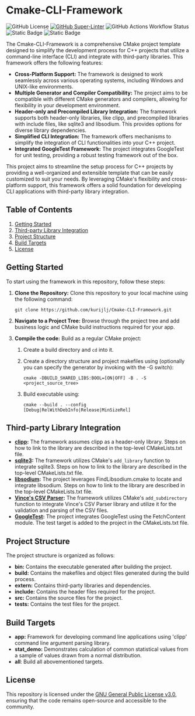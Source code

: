 # Cmake-CLI-Framework

![GitHub License](https://img.shields.io/github/license/kurijlj/Cmake-CLI-Framework)
[![GitHub Super-Linter](https://github.com/kurijlj/Cmake-CLI-Framework/actions/workflows/code-syntax-style-check.yml/badge.svg)](https://github.com/marketplace/actions/super-linter)
![GitHub Actions Workflow Status](https://img.shields.io/github/actions/workflow/status/kurijlj/Cmake-CLI-Framework/cmake-multi-platform.yml?branch=main&event=push&style=flat&logo=cmake&label=CMake%20build&labelColor=%23064F8C)
![Static Badge](https://img.shields.io/badge/-v17-%23ffffff?style=flat&logo=cplusplus&labelColor=%2300599C)
![Static Badge](https://img.shields.io/badge/-3.14-%23ffffff?style=flat&logo=cmake&labelColor=%23064F8C)

The Cmake-CLI-Framework is a comprehensive CMake project template designed to
simplify the development process for C++ projects that utilize a command-line
interface (CLI) and integrate with third-party libraries. This framework offers
the following features:

- **Cross-Platform Support:** The framework is designed to work seamlessly
across various operating systems, including Windows and UNIX-like environments.
- **Multiple Generator and Compiler Compatibility:** The project aims to be
compatible with different CMake generators and compilers, allowing for
flexibility in your development environment.
- **Header-only and Precompiled Library Integration:** The framework supports
both header-only libraries, like clipp, and precompiled libraries with include
files, like sqlite3 and libsodium. This provides options for diverse library
dependencies.
- **Simplified CLI Integration:** The framework offers mechanisms to simplify
the integration of CLI functionalities into your C++ project.
- **Integrated GoogleTest Framework:** The project integrates GoogleTest for
unit testing, providing a robust testing framework out of the box.

This project aims to streamline the setup process for C++ projects by providing
a well-organized and extensible template that can be easily customized to suit
your needs. By leveraging CMake's flexibility and cross-platform support, this
framework offers a solid foundation for developing CLI applications with
third-party library integration.

## Table of Contents

1. [Getting Started](#getting-started)
2. [Third-party Library Integration](#third-party-library-integration)
3. [Project Structure](#project-structure)
4. [Build Targets](#build-targets)
5. [License](#license)

## Getting Started

To start using the framework in this repository, follow these steps:

1. **Clone the Repository:** Clone this repository to your local machine using
the following command:

    ``` shell
    git clone https://github.com/kurijlj/Cmake-CLI-Framework.git
    ```

2. **Navigate to a Project Tree:** Browse through the project tree and add
business logic and CMake build instructions required for your app.

3. **Compile the code:** Build as a regular CMake project:

   1. Create a build directory and `cd` into it.
   2. Create a directory structure and project makefiles using (optionally you
   can specify the generator by invoking with the -G switch):

       ``` shell
       cmake -DBUILD_SHARED_LIBS:BOOL=[ON|OFF] -B . -S <project_source_tree>
       ```

   3. Build executable using:

       ```shell
       cmake --build . --config [Debug|RelWithDebInfo|Release|MinSizeRel]
       ```

## Third-party Library Integration

- **[clipp](https://github.com/muellan/clipp):** The framework assumes clipp as
  a header-only library. Steps on how to link to the library are described in
  the top-level CMakeLists.txt file.
- **[sqlite3](https://www.sqlite.org/c3ref/intro.html):** The framework utilizes
  CMake's `add_library` function to integrate sqlite3. Steps on how to link to
  the library are described in the top-level CMakeLists.txt file.
- **[libsodium](https://libsodium.gitbook.io/doc/):** The project leverages
  FindLibsodium.cmake to locate and integrate libsodium. Steps on how to link to
  the library are described in the top-level CMakeLists.txt file.
- **[Vince's CSV Parser](https://github.com/vincentlaucsb/csv-parser):** The
  framework utilizes CMake's `add_subdirectory` function to integrate Vince's
  CSV Parser library and utilize it for the validation and parsing of the
  CSV files.
- **[GoogleTest](https://github.com/google/googletest):** The project integrates
  GoogleTest using the FetchContent module. The test target is added
  to the project in the CMakeLists.txt file.

## Project Structure

The project structure is organized as follows:

- **bin:** Contains the executable generated after building the project.
- **build:** Contains the makefiles and object files generated during the build
process.
- **extern:** Contains third-party libraries and dependencies.
- **include:** Contains the header files required for the project.
- **src:** Contains the source files for the project.
- **tests:** Contains the test files for the project.

## Build Targets

- **app:** Framework for developing command line applications using 'clipp'
  command line argument parsing library.
- **stat_demo:** Demonstrates calculation of common statistical values from a
  sample of values drawn from a normal distribution.
- **all**: Build all abovementioned targets.

## License

This repository is licensed under the [GNU General Public License
v3.0](LICENSE), ensuring that the code remains open-source and accessible to the
community.
